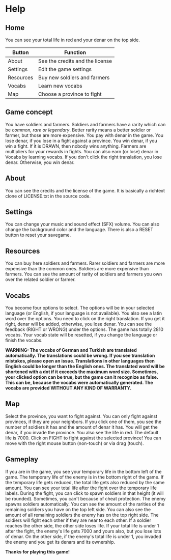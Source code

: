 # Help

## Home

You can see your total life in red and your denar on the top side.

| Button    | Function                        |
| --------- | ------------------------------- |
| About     | See the credits and the license |
| Settings  | Edit the game settings          |
| Resources | Buy new soldiers and farmers    |
| Vocabs    | Learn new vocabs                |
| Map       | Choose a province to fight      |

## Game concept

You have soldiers and farmers. Soldiers and farmers have a rarity which can be *common, rare or legendary*. Better rarity means a better soldier or farmer, but those are more expensive. You pay with denar in the game. You lose denar, if you lose in a fight against a province. You win denar, if you win a fight. If it is DRAWN, then nobody wins anything. Farmers are multipliers for your rewards in fights. You can also earn (or lose) denar in Vocabs by learning vocabs. If you don't click the right translation, you lose denar. Otherwise, you win denar.

## About

You can see the credits and the license of the game. It is basically a richtext clone of LICENSE.txt in the source code.

## Settings

You can change your music and sound effect (SFX) volume. You can also change the background color and the language. There is also a RESET button to reset your savegame.

## Resources

You can buy here soldiers and farmers. Rarer soldiers and farmers are more expensive than the common ones. Soldiers are more expensive than farmers. You can see the amount of rarity of soldiers and farmers you own over the related soldier or farmer.

## Vocabs

You become four options to select. The options will be in your selected language (or English, if your language is not available). You also see a latin word over the options. You need to click on the right translation. If you get it right, denar will be added, otherwise, you lose denar. You can see the feedback (RIGHT or WRONG) under the options. The game has totally 2810 vocabs. Your vocab state will be resetted, if you change the language or finish the vocabs. 

**WARNING: The vocabs of German and Turkish are translated automatically. The translations could be wrong. If you see translation mistakes, please open an issue. Translations in other languages then English could be longer than the English ones. The translated word will be shortened with a dot if it exceeds the maximum word size. Sometimes, your clicked option can be true, but the game can it recognize as false. This can be, because the vocabs were automatically generated. The vocabs are provided WITHOUT ANY KIND OF WARRANTY.**

## Map

Select the province, you want to fight against. You can only fight against provinces, if they are your neighbors. If you click one of them, you see the number of soldiers it has and the amount of denar it has. You will get the denar, if you invade the province. You also see the life in red. The default life is 7000. Click on FIGHT to fight against the selected province! You can move with the right mouse button (non-touch) or via drag (touch).

## Gameplay

If you are in the game, you see your temporary life in the bottom left of the game. The temporary life of the enemy is in the bottom right of the game. If the temporary life gets reduced, the total life gets also reduced by the same amount. You can see your total life after the fight over the temporary life labels. During the fight, you can click to spawn soldiers in that height (it will be rounded). Sometimes, you can't because of cheat protection. The enemy spawns soldiers automatically. You can see the amount of the rarities of the remaining soldiers you have on the top left side. You can also see the amount of all remaining soldiers the enemy has on the top right side. The soldiers will fight each other if they are near to each other. If a soldier reaches the other side, the other side loses life. If your total life is under 1 after the fight, the enemy's life gets 7000 and yours also, but you lose lots of denar. On the other side, if the enemy's total life is under 1, you invaded the enemy and you get its denars and its ownership.



**Thanks for playing this game!**
